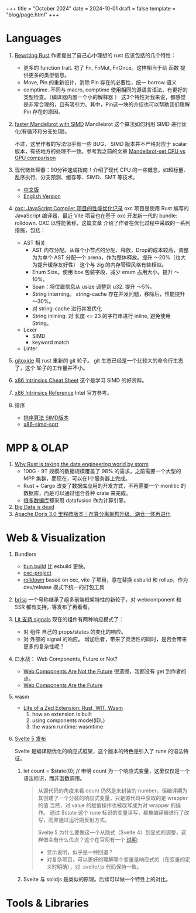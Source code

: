 +++
title = "October 2024"
date = 2024-10-01
draft = false
template = "blog/page.html"
+++

# Languages
1. [Rewriting Rust](https://josephg.com/blog/rewriting-rust/) 
   作者提出了自己心中理想的 rust 应该包括的几个特性：
   - 更多的 function trait. 初了 Fn, FnMut, FnOnce。这样相当于给 函数 提供更多的类型信息。
   - Move, Pin 的重新设计，消除 Pin 存在的必要性，统一 borrow 语义
   - comptime. 不同与 macro, comptime 使用相同的源语言语法，有更好的类型检查。（编译器内置一个小的解释器 ）
   这3个特性对我来说，都感觉是非常合理的，且有吸引力。其中，Pin这一块的介绍也可以帮助我们理解 Pin 存在的原因。

2. [faster Mandelbrot with SIMD](https://pythonspeed.com/articles/optimizing-with-simd/)
   Mandlebrot 这个算法如何利用 SIMD 进行优化(有循环和分支处理)。
   
   不过，这里作者的写法似乎有一些 BUG， SIMD 版本并不严格对应于 scalar 版本，有些地方的处理不一致。参考我之前的文章 
   [Mandelbrot-set CPU vs GPU comparison](@/blog/2024-08-17-mandelbrot-gpu.md)

3. 现代微处理器：90分钟速成指南！介绍了现代 CPU 的一些概念，如超标量、乱序执行、分支预测、缓存等、SIMD、SMT 等技术。
   - [中文版](https://zhuanlan.zhihu.com/p/645343994)
   - [English Version](https://www.lighterra.com/papers/modernmicroprocessors/)

4. [oxc: JavaScript Compiler 项目的性能优化记录](https://oxc.rs/docs/learn/performance.html)
   oxc 项目是使用 Rust 编写的 JavaScript 编译器，最近 Vite 项目也在基于 oxc 开发新一代的 bundle: rolldown. OXC 以性能著称，这篇文章
   介绍了作者在优化过程中采取的一系列措施，包括：
   - AST 相关
     - AST 内存分配。从每个小节点的分配、释放，Drop的成本较高，调整为为单个 AST 分配一个 arena，作为整体释放。提升 ～20%（也大为提升缓存友好性）
       这个与 zig 的内存管理风格有些相似。
     - Enum Size。使用 box 包装字段，减少 enum 占用大小。提升 ～10%。
     - Span：将位置信息从 usize 调整到 u32. 提升 ～5%。
     - String interning。 string-cache 存在并发问题，移除后，性能提升 ～30%。
     - 对 string-cache 进行并发优化
     - String inlining: 对 长度 <= 23 的字符串进行 inline, 避免使用 String。
   - Lexer
     - SIMD 
     - keyword match
   - Linter

5. [gitoxide](https://github.com/Byron/gitoxide/tree/main) 用 rust 重新的 git 轮子。 git 生态已经是一个比较大的命令行生态了，这个
   轮子的工作量并不小。
6. [x86 Intrinsics Cheat Sheet](https://db.in.tum.de/~finis/x86%20intrinsics%20cheat%20sheet%20v1.0.pdf) 这个是学习 SIMD 的好资料。
7. [x86 Intrinsics Reference](https://www.intel.com/content/www/us/en/docs/intrinsics-guide/index.html#) Intel 官方参考。
8. 排序
   - [排序算法 SIMD版本](https://www.vldb.org/pvldb/vol8/p1274-inoue.pdf)
   - [x86-simd-sort](https://github.com/intel/x86-simd-sort)


# MPP & OLAP
1. [Why Rust is taking the data engineering world by storm](https://kerkour.com/rust-data-engineering)
   - 100G - 9T 规模的数据规模覆盖了 98% 的需求，之前需要一个大型的 MPP 集群，而现在，可以在1个服务器上完成。
   - Rust + Cargo 改变了数据库应用的开发方式，不再需要一个 monlitic 的数据库，而是可以通过组合各种 crate 来完成。
   - [很多数据库](https://datafusion.apache.org/user-guide/introduction.html#known-users)都采用 datafusion 作为计算引擎。
2. [Big Data is dead](https://motherduck.com/blog/big-data-is-dead/)
3. [Apache Doris 3.0 里程碑版本｜存算分离架构升级、湖仓一体再进化](https://www.oschina.net/news/316422/apache-doris-3-0-released)

# Web & Visualization
1. Bundlers
   - [bun.build](https://bun.sh/docs/bundler) 比 esbuild 更快。
   - [oxc-project](https://oxc-project.github.io)
   - [rolldown](https://rolldown.rs) based on oxc, vite 子项目，意在替换 esbuild 和 rollup，作为 dev/release 模式下统一的打包工具
2. [brisa](https://brisa.build) 一个号称继承了组多前端框架特性的新轮子，对 webcomponent 和 SSR 都有支持，等发布了再看看。
3. [Lit 支持 signals](https://lit.dev/blog/2024-10-08-signals/) 
   现在的组件有两种响应模式了：
   - 对 组件 自己的 props/states 的变化的响应。
   - 对 外部的 signal 的响应。
   增加后者，带来了灵活性的同时，是否会带来更多的复杂性呢？
4. 口水战： Web Components, Future or Not?
    - [Web Components Are Not the Future](https://dev.to/ryansolid/web-components-are-not-the-future-48bh)
      很遗憾，我都没有 get 到作者的点。
    - [Web Components Are the Future](https://medium.com/@treeder/web-components-are-the-future-f0f9f0022686)
5. wasm
    - [Life of a Zed Extension: Rust, WIT, Wasm](https://zed.dev/blog/zed-decoded-extensions)
      1. how an extension is built
      2. using components model(IDL)
      3. the wasm runtime: wasmtime
6. [Svelte 5 发布](https://svelte.dev/blog/svelte-5-is-alive)

   Svelte 是编译期优化的响应式框架，这个版本的特色是引入了 rune 的语法特征。
   1. let count = $state(0);   // 申明 count 为一个响应式变量，这里仅仅是一个语法标识，而非函数调用。
      > 从源代码的角度来看 count 仍然是未封装的 number，但编译期为其创建了一个分装的响应式变量，只是源代码中获取的是 wrapper 的值
      > 当然，对 value 的赋值操作也被改写成为对 wrapper 的操作。
      > 通过 $state 这个 rune 标识的变量读写，都被编译器进行了改写，而非通过运行期反射方式。
      >
      > Svelte 5 为什么要做这一个从隐式（Svelte 4）到显式的调整，这样做会有什么优点？这个在官网有一个 [说明](https://svelte.dev/blog/runes):
      > - 显示说明，似乎是一种回退？
      > - 对复杂项目，可以更好的理解哪个变量是响应式的（在变量的定义时明确），对 .svelte/.js 代码保持一致。
   2. Svelte 与 solidjs 是类似的原理。后续可以做一个特性上的对比。
   


# Tools & Libraries